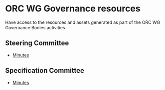 # ORC WG Governance resources

Have access to the resources and assets generated as part of the ORC WG Governance Bodies activities

## Steering Committee

* [Minutes](./steering-committee/minutes)

## Specification Committee

* [Minutes](./specification-committee/minutes)
